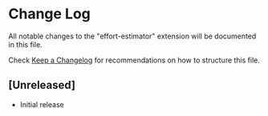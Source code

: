 # Change Log

All notable changes to the "effort-estimator" extension will be documented in this file.

Check [Keep a Changelog](http://keepachangelog.com/) for recommendations on how to structure this file.

## [Unreleased]

- Initial release